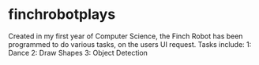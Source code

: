 # finchrobotplays
Created in my first year of Computer Science, the Finch Robot has been programmed to do various tasks, on the users UI request. Tasks include: 1: Dance 2: Draw Shapes 3: Object Detection
